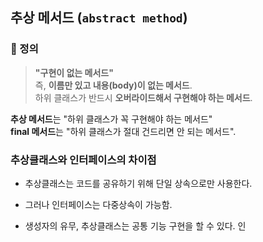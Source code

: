 
## 추상 메서드 (`abstract method`)

### 📌 정의

> **"구현이 없는 메서드"**  
> 즉, **이름만 있고 내용(body)이 없는 메서드**.  
> 하위 클래스가 반드시 **오버라이드해서 구현해야 하는 메서드**.


**추상 메서드**는 "하위 클래스가 꼭 구현해야 하는 메서드"  
**final 메서드**는 "하위 클래스가 절대 건드리면 안 되는 메서드".



### 추상클래스와 인터페이스의 차이점

- 추상클래스는 코드를 공유하기 위해 단일 상속으로만 사용한다.
- 그러나 인터페이스는 다중상속이 가능함.

- 생성자의 유무, 추상클래스는 공통 기능 구현을 할 수 있다. 인